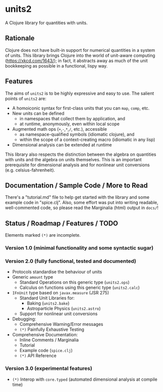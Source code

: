 # units2

A Clojure library for quantities with units.


## Rationale

Clojure does not have built-in support for numerical quantities in a system of units. This library brings Clojure into the world of unit-aware computing (https://xkcd.com/1643/); in fact, it abstracts away as much of the unit bookkeeping as possible in a functional, lispy way.

## Features

The aims of `units2` is to be highly expressive and easy to use. The salient points of `units2` are:

+ A homoiconic syntax for first-class units that you can `map`, `comp`, etc.
+ New units can be defined
    + in namespaces that collect them by application, and
    + at runtime, anonymously, even within local scope
+ Augmented math ops (`+`,`-`,`*`,`/`, etc.), accessible
    + as namespace-qualified symbols (idiomatic clojure), and
    + within the scope of a context-creating macro (idiomatic in any lisp)
+ Dimensional analysis can be extended at runtime

This library also respects the distinction between the algebra on quantities with units and the algebra on units themselves. This is an important prerequisite for dimensional analysis and for nonlinear unit conversions (e.g. celsius-fahrenheit).

## Documentation / Sample Code / More to Read

There's a "tutorial.md" file to help get started with the library and some example code in "spice.clj". Also, some effort was put into writing readable, well-commented code, so please read the Marginalia (html) output in `docs/`!

## Status / Roadmap / Features / TODO

Elements marked `(*)` are incomplete.

### Version 1.0 (minimal functionality and some syntactic sugar)

### Version 2.0 (fully functional, tested and documented)
+ Protocols standardise the behaviour of units
+ Generic `amount` type
    + Standard Operations on this generic type (`units2.ops`)
    + Calculus on functions using this generic type (`units2.calc`)
+ `IFnUnit` type based on `javax.measure` (JSR 275)
    + Standard Unit Libraries for:
        + Baking (`units2.bake`)
        + Astroparticle Physics (`units2.astro`)
    + Support for nonlinear unit conversions
+ Debugging:
    + Comprehensive Warning/Error messages
    + `(*)` Painfully Exhaustive Testing
+ Comprehensive Documentation:
    + Inline Comments / Marginalia
    + Tutorial
    + Example code (`spice.clj`)
    + `(*)` API Reference

### Version 3.0 (experimental features)
+ `(*)` Interop with `core.typed` (automated dimensional analysis at compile time)

